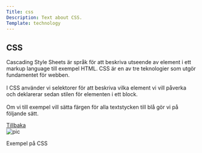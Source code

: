 ```yaml
---
Title: css
Description: Text about CSS.
Template: technology
---
```

  
<div class="flex-two">
    <h2>CSS</h2>
    <p>Cascading Style Sheets är språk för att beskriva utseende av element i ett markup language till exempel HTML. CSS är en av tre teknologier som utgör fundamentet för webben.<br><br>
    I CSS använder vi selektorer för att beskriva vilka element vi vill påverka och deklarerar sedan stilen för elementen i ett block.<br><br>
    Om vi till exempel vill sätta färgen för alla textstycken till blå gör vi på följande sätt.
    </p>
    <a href="%base_url%?/technology">Tillbaka</a></td>
</div>

<div class="flex-three">
    <img src="%assets_url%/img/css.png" alt="pic">
    <p>Exempel på CSS<p>
</div>
